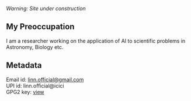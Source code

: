 _Warning: Site under construction_


## My Preoccupation
I am a researcher working on the application of AI to scientific problems in Astronomy, Biology etc. 

## Metadata
Email id: linn.official@gmail.com  
UPI id: linn.official@icici  
GPG2 key: [ view ](./info/linn-key.asc)  
